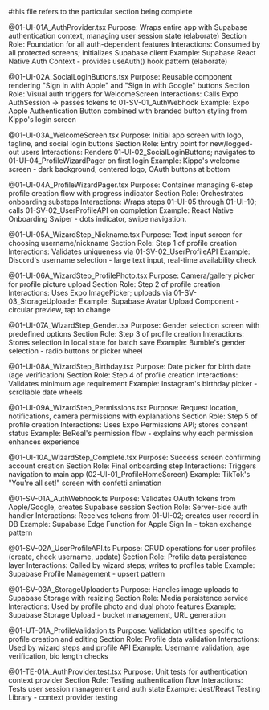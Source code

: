 #this file refers to the particular section being complete 

@01-UI-01A_AuthProvider.tsx
Purpose: Wraps entire app with Supabase authentication context, managing user session state (elaborate)
Section Role: Foundation for all auth-dependent features
Interactions: Consumed by all protected screens; initializes Supabase client
Example: Supabase React Native Auth Context - provides useAuth() hook pattern (elaborate)

@01-UI-02A_SocialLoginButtons.tsx
Purpose: Reusable component rendering "Sign in with Apple" and "Sign in with Google" buttons
Section Role: Visual auth triggers for WelcomeScreen
Interactions: Calls Expo AuthSession → passes tokens to 01-SV-01_AuthWebhook
Example: Expo Apple Authentication Button combined with branded button styling from Kippo's login screen

@01-UI-03A_WelcomeScreen.tsx
Purpose: Initial app screen with logo, tagline, and social login buttons
Section Role: Entry point for new/logged-out users
Interactions: Renders 01-UI-02_SocialLoginButtons; navigates to 01-UI-04_ProfileWizardPager on first login
Example: Kippo's welcome screen - dark background, centered logo, OAuth buttons at bottom

@01-UI-04A_ProfileWizardPager.tsx
Purpose: Container managing 6-step profile creation flow with progress indicator
Section Role: Orchestrates onboarding substeps
Interactions: Wraps steps 01-UI-05 through 01-UI-10; calls 01-SV-02_UserProfileAPI on completion
Example: React Native Onboarding Swiper - dots indicator, swipe navigation.

@01-UI-05A_WizardStep_Nickname.tsx 
Purpose: Text input screen for choosing username/nickname
Section Role: Step 1 of profile creation
Interactions: Validates uniqueness via 01-SV-02_UserProfileAPI
Example: Discord's username selection - large text input, real-time availability check

@01-UI-06A_WizardStep_ProfilePhoto.tsx
Purpose: Camera/gallery picker for profile picture upload
Section Role: Step 2 of profile creation
Interactions: Uses Expo ImagePicker; uploads via 01-SV-03_StorageUploader
Example: Supabase Avatar Upload Component - circular preview, tap to change

@01-UI-07A_WizardStep_Gender.tsx
Purpose: Gender selection screen with predefined options
Section Role: Step 3 of profile creation
Interactions: Stores selection in local state for batch save
Example: Bumble's gender selection - radio buttons or picker wheel

@01-UI-08A_WizardStep_Birthday.tsx
Purpose: Date picker for birth date (age verification)
Section Role: Step 4 of profile creation
Interactions: Validates minimum age requirement
Example: Instagram's birthday picker - scrollable date wheels

@01-UI-09A_WizardStep_Permissions.tsx
Purpose: Request location, notifications, camera permissions with explanations
Section Role: Step 5 of profile creation
Interactions: Uses Expo Permissions API; stores consent status
Example: BeReal's permission flow - explains why each permission enhances experience

@01-UI-10A_WizardStep_Complete.tsx
Purpose: Success screen confirming account creation
Section Role: Final onboarding step
Interactions: Triggers navigation to main app (02-UI-01_ProfileHomeScreen)
Example: TikTok's "You're all set!" screen with confetti animation

@01-SV-01A_AuthWebhook.ts
Purpose: Validates OAuth tokens from Apple/Google, creates Supabase session
Section Role: Server-side auth handler
Interactions: Receives tokens from 01-UI-02; creates user record in DB
Example: Supabase Edge Function for Apple Sign In - token exchange pattern

@01-SV-02A_UserProfileAPI.ts
Purpose: CRUD operations for user profiles (create, check username, update)
Section Role: Profile data persistence layer
Interactions: Called by wizard steps; writes to profiles table
Example: Supabase Profile Management - upsert pattern

@01-SV-03A_StorageUploader.ts
Purpose: Handles image uploads to Supabase Storage with resizing
Section Role: Media persistence service
Interactions: Used by profile photo and dual photo features
Example: Supabase Storage Upload - bucket management, URL generation

@01-UT-01A_ProfileValidation.ts
Purpose: Validation utilities specific to profile creation and editing
Section Role: Profile data validation
Interactions: Used by wizard steps and profile API
Example: Username validation, age verification, bio length checks

@01-TE-01A_AuthProvider.test.tsx
Purpose: Unit tests for authentication context provider
Section Role: Testing authentication flow
Interactions: Tests user session management and auth state
Example: Jest/React Testing Library - context provider testing




